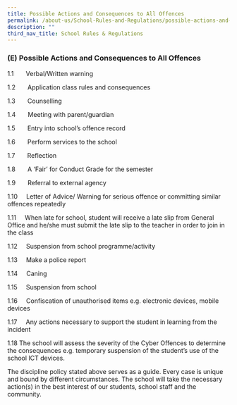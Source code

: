 ```yaml
---
title: Possible Actions and Consequences to All Offences
permalink: /about-us/School-Rules-and-Regulations/possible-actions-and-consequences-to-all-offences
description: ""
third_nav_title: School Rules & Regulations
---
```

### (E) Possible Actions and Consequences to All Offences

1.1       Verbal/Written warning

1.2       Application class rules and consequences

1.3       Counselling

1.4       Meeting with parent/guardian

1.5       Entry into school’s offence record

1.6       Perform services to the school

1.7       Reflection

1.8       A ‘Fair’ for Conduct Grade for the semester

1.9       Referral to external agency

1.10     Letter of Advice/ Warning for serious offence or committing similar offences repeatedly

1.11     When late for school, student will receive a late slip from General Office and he/she must submit the late slip to the teacher in order to join in the class

1.12     Suspension from school programme/activity

1.13     Make a police report

1.14     Caning

1.15     Suspension from school

1.16     Confiscation of unauthorised items e.g. electronic devices, mobile devices

1.17     Any actions necessary to support the student in learning from the incident

1.18 The school will assess the severity of the Cyber Offences to determine the consequences e.g. temporary suspension of the student’s use of the school ICT devices.

The discipline policy stated above serves as a guide. Every case is unique and bound by different circumstances. The school will take the necessary action(s) in the best interest of our students, school staff and the community.